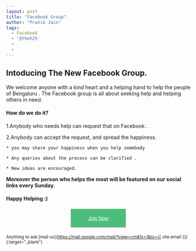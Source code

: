 ```yaml
---
layout: post
title: "Facebook Group"
author: "Pratik Jain"
tags: 
  - Facebook
  - '@theh2h'
  - 
  - 
---
```

<style>
#button-small{
  background-color: #4dbe7a; 
  width: 150px;   
  height: 50px; 
  color: #ffffff; 
  margin :20px auto; 
  border:none;
  display:block; 
  box-shadow: 0 1px 3px rgba(0,0,0,0.12), 0 1px 2px rgba(0,0,0,0.24);
  transition: all 0.3s cubic-bezier(.25,.8,.25,1);
}
#button-small:hover{
    box-shadow: 0 14px 28px rgba(0,0,0,0.25), 0 10px 10px rgba(0,0,0,0.22);
}
</style>
## Intoducing The New Facebook Group.
We welcome anyone with a kind heart and a helping hand to help the people of Bengaluru .
The Facebook group is all about seeking help and helping others in need.

#### **How do we do it?**

1.Anybody who needs help can request that on Facebook .

2.Anybody can accept the request, and spread the happiness.



    * you may share your happiness when you help somebody 

    * Any queries about the process can be clarified .

    * New ideas are encouraged.  

**Moreover the person who helps the most will be featured on our social links every Sunday.** 



#### **Happy Helping :)**

<!-- Make sure you copy the style while you copy the button -->
<a href="https://www.fb.com/groups/{{ site.fb_group }}" target="_blank" style="color: #fff;test-decoration:none; border:none;font-size:24px;"><button id="button-small">Join Now</button></a>


<small>Anything to ask [mail us](https://mail.google.com/mail/?view=cm&fs=1&to={{ site.email }}){:target="_blank"}</small>
